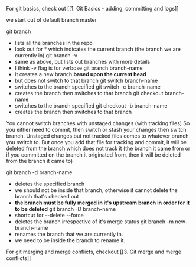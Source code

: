 For git basics, check out [[1. Git Basics - adding, committing and logs]]

we start out of default branch master

git branch 
- lists all the branches in the repo
- look out for * which indicates the current branch (the branch we are currently in)
git branch -v
- same as above, but lists out branches with more details
- I think -v flag is for verbose
git branch branch-name
- it creates a new branch **based upon the current head**
- but does not switch to that branch
git switch branch-name
- switches to the branch specified
git switch -c branch-name
- creates the branch then switches to that branch
git checkout branch-name
- switches to the branch specified
git checkout -b branch-name
- creates the branch then switches to that branch

You cannot switch branches with unstaged changes (with tracking files)
So you either need to commit, then switch or stash your changes then switch branch.
Unstaged changes but not tracked files comes to whatever branch you switch to.
But once you add that file for tracking and commit, it will be deleted from the branch which does not track it (the branch it came from or if you committed on the branch it originated from, then it will be deleted from the branch it came to)

git branch -d branch-name
- deletes the specified branch
- we should not be inside that branch, otherwise it cannot delete the branch that's checked out
- **the branch must be fully merged in it's upstream branch in order for it to be deleted**
git branch -D branch-name
- shortcut for --delete --force
- deletes the branch irrespective of it's merge status
git branch -m new-branch-name
- renames the branch that we are currently in.
- we need to be inside the branch to rename it.

For git merging and merge conflicts, checkout [[3. Git merge and merge conflicts]]

